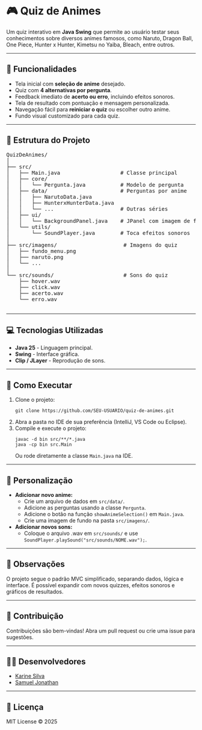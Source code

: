 

<h1>🎮 Quiz de Animes</h1>
<p>Um quiz interativo em <strong>Java Swing</strong> que permite ao usuário testar seus conhecimentos sobre diversos animes famosos, como Naruto, Dragon Ball, One Piece, Hunter x Hunter, Kimetsu no Yaiba, Bleach, entre outros.</p>

<hr>

<h2>📝 Funcionalidades</h2>
<ul>
    <li>Tela inicial com <strong>seleção de anime</strong> desejado.</li>
    <li>Quiz com <strong>4 alternativas por pergunta</strong>.</li>
    <li>Feedback imediato de <strong>acerto ou erro</strong>, incluindo efeitos sonoros.</li>
    <li>Tela de resultado com pontuação e mensagem personalizada.</li>
    <li>Navegação fácil para <strong>reiniciar o quiz</strong> ou escolher outro anime.</li>
    <li>Fundo visual customizado para cada quiz.</li>
</ul>

<hr>

<h2>📂 Estrutura do Projeto</h2>
<pre>
QuizDeAnimes/
│
├── src/
│   ├── Main.java                   # Classe principal
│   ├── core/
│   │   └── Pergunta.java           # Modelo de pergunta
│   ├── data/                       # Perguntas por anime
│   │   ├── NarutoData.java
│   │   ├── HunterxHunterData.java
│   │   └── ...                     # Outras séries
│   ├── ui/
│   │   └── BackgroundPanel.java    # JPanel com imagem de fundo
│   └── utils/
│       └── SoundPlayer.java        # Toca efeitos sonoros
│
├── src/imagens/                     # Imagens do quiz
│   ├── fundo_menu.png
│   ├── naruto.png
│   └── ...
│
└── src/sounds/                      # Sons do quiz
    ├── hover.wav
    ├── click.wav
    ├── acerto.wav
    └── erro.wav


</pre>

<hr>

<h2>💻 Tecnologias Utilizadas</h2>
<ul>
    <li><strong>Java 25</strong> - Linguagem principal.</li>
    <li><strong>Swing</strong> - Interface gráfica.</li>
    <li><strong>Clip / JLayer</strong> - Reprodução de sons.</li>
</ul>

<hr>

<h2>🚀 Como Executar</h2>
<ol>
    <li>Clone o projeto:
    <pre><code>git clone https://github.com/SEU-USUARIO/quiz-de-animes.git</code></pre>
    </li>
    <li>Abra a pasta no IDE de sua preferência (IntelliJ, VS Code ou Eclipse).</li>
    <li>Compile e execute o projeto:
    <pre><code>javac -d bin src/**/*.java
java -cp bin src.Main</code></pre>
    Ou rode diretamente a classe <code>Main.java</code> na IDE.
    </li>
</ol>

<hr>

<h2>🎨 Personalização</h2>
<ul>
    <li><strong>Adicionar novo anime:</strong>
        <ul>
            <li>Crie um arquivo de dados em <code>src/data/</code>.</li>
            <li>Adicione as perguntas usando a classe <code>Pergunta</code>.</li>
            <li>Adicione o botão na função <code>showAnimeSelection()</code> em <code>Main.java</code>.</li>
            <li>Crie uma imagem de fundo na pasta <code>src/imagens/</code>.</li>
        </ul>
    </li>
    <li><strong>Adicionar novos sons:</strong>
        <ul>
            <li>Coloque o arquivo .wav em <code>src/sounds/</code> e use <code>SoundPlayer.playSound("src/sounds/NOME.wav");</code>.</li>
        </ul>
    </li>
</ul>

<hr>

<h2>📌 Observações</h2>
<p>O projeto segue o padrão MVC simplificado, separando dados, lógica e interface. É possível expandir com novos quizzes, efeitos sonoros e gráficos de resultados.</p>

<hr>

<h2>🤝 Contribuição</h2>
<p>Contribuições são bem-vindas! Abra um pull request ou crie uma issue para sugestões.</p>

<hr>

<h2>👨‍💻 Desenvolvedores</h2>
<ul>
    <li><a href="https://github.com/KarineSilvaCodes" target="_blank">Karine Silva</a></li>
    <li><a href="https://github.com/Samuel-Jonathan-QA" target="_blank">Samuel Jonathan</a></li>
</ul>

<hr>


<h2>🎁 Licença</h2>
<p>MIT License © 2025</p>

</body>
</html>
